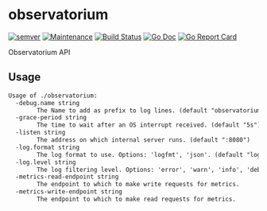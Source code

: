 # observatorium

[![semver](https://img.shields.io/badge/semver--0.0.0-blue.svg?cacheSeconds=2592000)](https://github.com/observatorium/observatorium/releases) [![Maintenance](https://img.shields.io/maintenance/yes/2019.svg)](https://github.com/observatorium/observatorium/commits/master) [![Build Status](https://cloud.drone.io/api/badges/observatorium/observatorium/status.svg)](https://cloud.drone.io/observatorium/observatorium) [![Go Doc](https://godoc.org/github.com/observatorium/observatorium?status.svg)](http://godoc.org/github.com/observatorium/observatorium) [![Go Report Card](https://goreportcard.com/badge/github.com/observatorium/observatorium)](https://goreportcard.com/report/github.com/observatorium/observatorium)

Observatorium API

## Usage

[embedmd]:# (tmp/help.txt)
```txt
Usage of ./observatorium:
  -debug.name string
    	The Name to add as prefix to log lines. (default "observatorium")
  -grace-period string
    	The time to wait after an OS interrupt received. (default "5s")
  -listen string
    	The address on which internal server runs. (default ":8080")
  -log.format string
    	The log format to use. Options: 'logfmt', 'json'. (default "logfmt")
  -log.level string
    	The log filtering level. Options: 'error', 'warn', 'info', 'debug'. (default "info")
  -metrics-read-endpoint string
    	The endpoint to which to make write requests for metrics.
  -metrics-write-endpoint string
    	The endpoint to which to make read requests for metrics.
```
